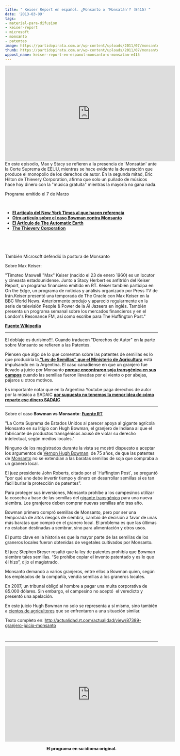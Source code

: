 ```yaml
---
title: " Keiser Report en español. ¿Monsanto o 'Monsatán'? (E415) "
date: '2013-03-09'
tags:
- material-para-difusion
- keiser-report
- microsoft
- monsanto
- patentes
image: https://partidopirata.com.ar/wp-content/uploads/2011/07/monsanto-skull-and-bones1.jpg
thumb: https://partidopirata.com.ar/wp-content/uploads/2011/07/monsanto-skull-and-bones1-150x150.jpg
wppost_name: keiser-report-en-espanol-monsanto-o-monsatan-e415
---
```


<center>
<iframe src="http://www.youtube.com/embed/osF5iMigtl4" height="315" width="560" allowfullscreen="" frameborder="0"></iframe></center>En este episodio, Max y Stacy se refieren a la presencia de 'Monsatán' ante la Corte Suprema de EEUU, mientras se hace evidente la devastación que produce el monopolio de los derechos de autor. En la segunda mitad, Eric Hilton de Thievery Corporation, afirma que solo un puñado de músicos hace hoy dinero con la "música gratuita" mientras la mayoría no gana nada.

Programa emitido el 7 de Marzo

&nbsp;
<ul>
	<li><strong><strong><a href="https://www.nytimes.com/2013/02/20/business/justices-signal-a-monsanto-edge-in-patent-case.html?_r=0" target="_blank">El artículo del New York Times al que hacen referencia</a></strong></strong></li>
	<li><strong><strong><a href="https://www.nytimes.com/2013/02/16/business/supreme-court-to-hear-monsanto-seed-patent-case.html?pagewanted=all" target="_blank">Otro artículo sobre el caso Bowman contra Monsanto</a></strong></strong></li>
	<li><strong><strong><a href="http://www.theautomaticearth.com/Finance/time-to-stop-monsanto-and-the-us-supreme-court.html" target="_blank">El Artículo de The Automatic Earth</a></strong></strong></li>
	<li><strong><a href="http://www.thieverycorporation.com/" target="_blank">The Thievery Corporation</a></strong></li>
</ul>
<strong> </strong>

&nbsp;

También Microsoft defendió la postura de Monsanto

Sobre Max Keiser:

"Timoteo Maxwell "Max" Keiser (nacido el 23 de enero 1960) es un locutor y cineasta estadounidense. Junto a Stacy Herbert es anfitrión del Keiser Report, un programa financiero emitido en RT. Keiser también participa en On the Edge, un programa de noticias y análisis organizado por Press TV de Irán.Keiser presentó una temporada de The Oracle con Max Keiser en la BBC World News. Anteriormente produjo y apareció regularmente en la serie de televisión People &amp; Power de la Al Jazeera en inglés. También presenta un programa semanal sobre los mercados financieros y en el London's Resonance FM, así como escribe para The Huffington Post."

<strong><a href="https://es.wikipedia.org/wiki/Max_Keiser" target="_blank">Fuente Wikipedia</a></strong>

<hr />

El doblaje es durísimo!!!. Cuando traducen "Derechos de Autor" en la parte sobre Monsanto se refieren a las Patentes.

Piensen que algo de lo que comentan sobre las patentes de semillas es lo que produciría la<strong><a href="https://partidopirata.com.ar/7430/sobre-la-nueva-ley-de-semillas-o-ley-monsanto-y-las-patentes"> "Ley de Semillas" que el Ministerio de Agricultura</a></strong> está impulsando en la Argentina. El caso canadiense en que un granjero fue llevado a juicio por Monsanto <strong><a href="https://partidopirata.com.ar/8620/el-david-de-david-contra-monsanto-visito-la-argentina">porque encontraron soja transgénica en sus campos</a></strong> cuando las semillas fueron llevadas por el viento o por abejas, pájaros u otros motivos.

Es importante notar que en la Argentina Youtube paga derechos de autor por la música a SADAIC <strong><a href="https://partidopirata.com.ar/8549/el-lado-de-los-musicos-sobre-lo-que-estarian-cobrando-por-streaming">por supuesto no tenemos la menor idea de cómo reparte ese dinero SADAIC</a></strong>

<hr />

Sobre el caso <strong>Bowman vs Monsanto</strong>:
<strong><a href="http://actualidad.rt.com/actualidad/view/87389-granjero-juicio-monsanto" target="_blank">Fuente RT</a></strong>

"La Corte Suprema de Estados Unidos al parecer apoya al gigante agrícola Monsanto en su litigio con Hugh Bowman, el granjero de Indiana al que el fabricante de productos transgénicos acusó de violar su derecho intelectual, según medios locales."
<div>Ninguno de los magistrados durante la vista se mostró dispuesto a aceptar los argumentos de <a title="" href="http://actualidad.rt.com/actualidad/view/86199-jubilado-monsanto-eeuu-juicio" target="_blank">Vernon Hugh Bowman</a>  de 75 años, de que las patentes de <a title="" href="http://actualidad.rt.com/actualidad/view/86199-jubilado-monsanto-eeuu-juicio" target="_self">Monsanto</a> no se extendían a las baratas semillas de soja que compraba a un granero local.

El juez presidente John Roberts, citado por el ´Huffington Post´, se preguntó "por qué uno debe invertir tiempo y dinero en desarrollar semillas si es tan fácil burlar la protección de patentes".</div>
<div></div>
<div>
<div>Para proteger sus inversiones, Monsanto prohíbe a los campesinos utilizar la cosecha a base de las semillas del <a title="" href="http://actualidad.rt.com/actualidad/view/81901-nuevo-mexico-monsanto-buscan-obligar-etiquetar-productos-transgenicos" target="_self">gigante transgénico</a> para una nueva siembra. Los granjeros deben comprar nuevas semillas año tras año.

Bowman primero compró semillas de Monsanto, pero por ser una temporada de altos riesgos de siembra, cambió de decisión a favor de unas más baratas que compró en el granero local. El problema es que las últimas no estaban destinadas a sembrar, sino para alimentación y otros usos.

El punto clave en la historia es que la mayor parte de las semillas de los graneros locales fueron obtenidas de vegetales cultivados por Monsanto.

El juez Stephen Breyer resaltó que la ley de patentes prohibía que Bowman siembre tales semillas. “Se prohíbe copiar el invento patentado y es lo que él hizo”, dijo el magistrado.

Monsanto demandó a varios granjeros, entre ellos a Bowman quien, según los empleados de la compañía, vendía semillas a los graneros locales.

En 2007, un tribunal obligó al hombre a pagar una multa corporativa de 85.000 dólares. Sin embargo, el campesino no aceptó  el veredicto y presentó una apelación.

En este juicio Hugh Bowman no solo se representa a sí mismo, sino también a <a title="" href="http://actualidad.rt.com/actualidad/view/86570-monsanto--oligarquia-semilla-juicio" target="_self">cientos de agricultores</a> que se enfrentaron a una situación similar.

Texto completo en: <a href="http://actualidad.rt.com/actualidad/view/87389-granjero-juicio-monsanto">http://actualidad.rt.com/actualidad/view/87389-granjero-juicio-monsanto</a></div>
</div>
<div></div>
&nbsp;

<hr />

<center>
<iframe src="http://www.youtube.com/embed/dbKBbemQEqU" height="315" width="560" allowfullscreen="" frameborder="0"></iframe></center>
<p style="text-align: center;"><strong>El programa en su idioma original.</strong></p>

